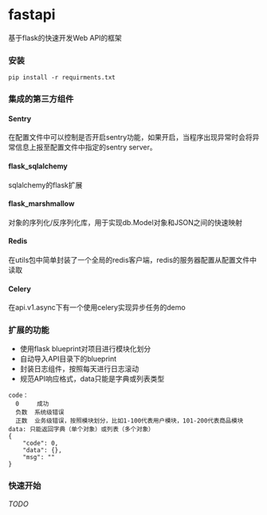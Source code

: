 # fastapi
基于flask的快速开发Web API的框架

### 安装
```pip install -r requirments.txt```

### 集成的第三方组件
#### Sentry
在配置文件中可以控制是否开启sentry功能，如果开启，当程序出现异常时会将异常信息上报至配置文件中指定的sentry server。

#### flask_sqlalchemy
sqlalchemy的flask扩展

#### flask_marshmallow
对象的序列化/反序列化库，用于实现db.Model对象和JSON之间的快速映射

#### Redis
在utils包中简单封装了一个全局的redis客户端，redis的服务器配置从配置文件中读取

#### Celery
在api.v1.async下有一个使用celery实现异步任务的demo


### 扩展的功能
- 使用flask blueprint对项目进行模块化划分
- 自动导入API目录下的blueprint
- 封装日志组件，按照每天进行日志滚动
- 规范API响应格式，data只能是字典或列表类型
```
code：
  0     成功
  负数  系统级错误
  正数  业务级错误，按照模块划分，比如1-100代表用户模块，101-200代表商品模块
data: 只能返回字典（单个对象）或列表（多个对象）
{
    "code": 0,
    "data": {},
    "msg": ""
}
```

### 快速开始
*TODO*
